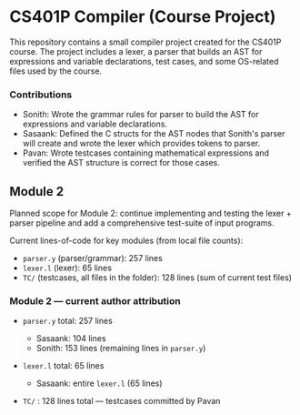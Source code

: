# CS401P Compiler (Course Project)

This repository contains a small compiler project created for the CS401P course. The project includes a lexer, a parser that builds an AST for expressions and variable declarations, test cases, and some OS-related files used by the course.

### Contributions
- Sonith: Wrote the grammar rules for parser to build the AST for expressions and variable declarations.
- Sasaank: Defined the C structs for the AST nodes that Sonith's parser will create and wrote the lexer which provides tokens to parser.
- Pavan: Wrote testcases containing mathematical expressions and verified the AST structure is correct for those cases.

## Module 2 

Planned scope for Module 2: continue implementing and testing the lexer + parser pipeline and add a comprehensive test-suite of input programs.

Current lines-of-code for key modules (from local file counts):

- `parser.y` (parser/grammar): 257 lines
- `lexer.l` (lexer): 65 lines
- `TC/` (testcases, all files in the folder): 128 lines (sum of current test files)

### Module 2 — current author attribution

- `parser.y` total: 257 lines
	- Sasaank: 104 lines
	- Sonith: 153 lines (remaining lines in `parser.y`)

- `lexer.l` total: 65 lines
	- Sasaank: entire `lexer.l` (65 lines)

- `TC/` : 128 lines total — testcases committed by Pavan


